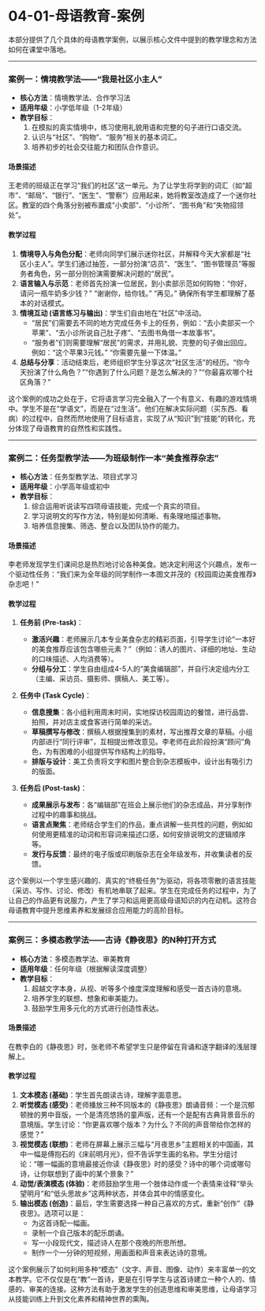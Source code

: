 # 04-01-母语教育-案例

本部分提供了几个具体的母语教学案例，以展示核心文件中提到的教学理念和方法如何在课堂中落地。

---

### 案例一：情境教学法——“我是社区小主人”

- **核心方法**：情境教学法、合作学习法
- **适用年级**：小学低年级（1-2年级）
- **教学目标**：
  1.  在模拟的真实情境中，练习使用礼貌用语和完整的句子进行口语交流。
  2.  认识与“社区”、“购物”、“服务”相关的基本词汇。
  3.  培养初步的社会交往能力和团队合作意识。

#### 场景描述

王老师的班级正在学习“我们的社区”这一单元。为了让学生将学到的词汇（如“超市”、“邮局”、“银行”、“医生”、“警察”）应用起来，她将教室改造成了一个迷你社区。教室的四个角落分别被布置成“小卖部”、“小诊所”、“图书角”和“失物招领处”。

#### 教学过程

1.  **情境导入与角色分配**：老师向同学们展示迷你社区，并解释今天大家都是“社区小主人”。学生们通过抽签，一部分扮演“店员”、“医生”、“图书管理员”等服务者角色，另一部分则扮演需要解决问题的“居民”。
2.  **语言输入与示范**：老师首先扮演一位居民，到小卖部示范如何购物：“你好，请问一瓶牛奶多少钱？” “谢谢你，给你钱。” “再见。” 确保所有学生都理解了基本的对话模式。
3.  **情境互动 (语言练习与输出)**：学生们自由地在“社区”中活动。
    - “居民”们需要去不同的地方完成任务卡上的任务，例如：“去小卖部买一个苹果”、“去小诊所说自己肚子疼”、“去图书角借一本故事书”。
    - “服务者”们则需要理解“居民”的需求，并用礼貌、完整的句子做出回应。例如：“这个苹果3元钱。” “你需要先量一下体温。”
4.  **总结与分享**：活动结束后，老师组织学生分享这次“社区生活”的经历。“你今天扮演了什么角色？”“你遇到了什么问题？是怎么解决的？”“你最喜欢哪个社区角落？”

这个案例的成功之处在于，它将语言学习完全融入了一个有意义、有趣的游戏情境中。学生不是在“学语文”，而是在“过生活”。他们在解决实际问题（买东西、看病）的过程中，自然而然地使用了目标语言，实现了从“知识”到“技能”的转化，充分体现了母语教育的自然性和实践性。

---

### 案例二：任务型教学法——为班级制作一本“美食推荐杂志”

- **核心方法**：任务型教学法、项目式学习
- **适用年级**：小学高年级或初中
- **教学目标**：
  1.  综合运用听说读写四项母语技能，完成一个真实的项目。
  2.  学习说明文的写作方法，特别是如何清晰、有条理地描述事物。
  3.  培养信息搜集、筛选、整合以及团队协作的能力。

#### 场景描述

李老师发现学生们课间总是热烈地讨论各种美食。她决定利用这个兴趣点，发布一个驱动性任务：“我们来为全年级的同学制作一本图文并茂的《校园周边美食推荐》杂志吧！”

#### 教学过程

1.  **任务前 (Pre-task)**：
    - **激活兴趣**：老师展示几本专业美食杂志的精彩页面，引导学生讨论“一本好的美食推荐应该包含哪些元素？”（例如：诱人的图片、详细的地址、生动的口味描述、人均消费等）。
    - **分组与分工**：学生自由组成4-5人的“美食编辑部”，并自行决定组内分工（主编、采访员、摄影师、撰稿人、美工等）。

2.  **任务中 (Task Cycle)**：
    - **信息搜集**：各小组利用周末时间，实地探访校园周边的餐馆，进行品尝、拍照，并对店主或食客进行简单的采访。
    - **草稿撰写与修改**：撰稿人根据搜集到的素材，写出推荐文章的草稿。小组内部进行“同行评审”，互相提出修改意见。李老师在此阶段扮演“顾问”角色，为有困难的小组提供写作结构上的指导。
    - **排版与设计**：美工负责将文字和图片整合到杂志模板中，设计出有吸引力的版面。

3.  **任务后 (Post-task)**：
    - **成果展示与发布**：各“编辑部”在班会上展示他们的杂志成品，并分享制作过程中的趣事和挑战。
    - **语言点聚焦**：老师结合学生们的作品，重点讲解一些共性的问题，例如如何使用更精准的动词和形容词来描述口感，如何安排说明文的逻辑顺序等。
    - **发行与反馈**：最终的电子版或印刷版杂志在全年级发布，并收集读者的反馈。

这个案例以一个学生感兴趣的、真实的“终极任务”为驱动，将各项零散的语言技能（采访、写作、讨论、修改）有机地串联了起来。学生在完成任务的过程中，为了让自己的作品更有说服力，产生了学习和运用更高级母语知识的内在动机。这符合母语教育中提升思维素养和发展综合应用能力的高阶目标。

---

### 案例三：多模态教学法——古诗《静夜思》的N种打开方式

- **核心方法**：多模态教学法、审美教育
- **适用年级**：任何年级（根据解读深度调整）
- **教学目标**：
  1.  超越文字本身，从视、听等多个维度深度理解和感受一首古诗的意境。
  2.  培养学生的联想、想象和审美能力。
  3.  鼓励学生用多元化的方式进行创造性表达。

#### 场景描述

在教李白的《静夜思》时，张老师不希望学生只是停留在背诵和逐字翻译的浅层理解上。

#### 教学过程

1.  **文本模态 (基础)**：学生首先朗读古诗，理解字面意思。
2.  **听觉模态 (感受)**：老师播放三种不同版本的《静夜思》朗诵音频：一个是沉郁顿挫的男中音版，一个是清亮悠扬的童声版，还有一个是配有古典背景音乐的意境版。学生讨论：“你更喜欢哪个版本？为什么？不同的声音带给你怎样的感觉？”
3.  **视觉模态 (联想)**：老师在屏幕上展示三幅与“月夜思乡”主题相关的中国画，其中一幅是傅抱石的《床前明月光》，但不告诉学生画的名称。学生分组讨论：“哪一幅画的意境最接近你读《静夜思》时的感受？诗中的哪个词或哪句诗，让你联想到了画中的某个景象？”
4.  **动觉/表演模态 (体验)**：老师鼓励学生用一个肢体动作或一个表情来诠释“举头望明月”和“低头思故乡”这两种状态，并体会其中的情感变化。
5.  **输出模态 (创造)**：最后，学生需要选择一种自己喜欢的方式，重新“创作”《静夜思》。选项可以是：
    - 为这首诗配一幅画。
    - 录制一个自己版本的配乐朗诵。
    - 写一小段现代文，描述诗人在那个夜晚的所思所想。
    - 制作一个一分钟的短视频，用画面和声音来表达诗的意境。

这个案例展示了如何利用多种“模态”（文字、声音、图像、动作）来丰富单一的文本教学。它不仅仅是在“教”一首诗，更是在引导学生与这首诗建立一种个人的、情感的、审美的连接。这种方法有助于激发学生的创造思维和审美思维，让母语学习从技能训练上升到文化素养和精神世界的熏陶。 